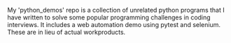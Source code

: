 My 'python_demos' repo is a collection of unrelated python programs that I have written to solve some popular programming challenges in coding interviews. It includes a web automation demo using pytest and selenium. These are in lieu of actual workproducts.

